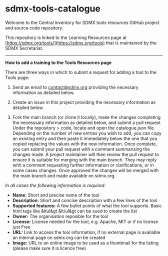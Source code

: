 # sdmx-tools-catalogue
Welcome to the Central inventory for SDMX tools resources GitHub project and source code repository.

This repository is linked to the Learning Resources page at [https://sdmx.org/tools/](https://sdmx.org/tools) that is maintained by the SDMX Secretariat.

------------------------------------------

**How to add a training to the Tools Resources page**

There are three ways in which to submit a request for adding a tool to the Tools page:

1. Send an email to contact@sdmx.org providing the necessary information as detailed below.

2. Create an issue in this project providing the necessary information as detailed below.
   
3. Fork the main branch (or clone it locally), make the changes completing the necesssary information as detailed below, and submit a pull request
Under the repository > code, locate and open the catalogue.json file. Depending on the number of new entries you wish to add, you can copy an existing entry and then paste it immediately below the one that you copied replacing the values with the new information. Once complete, you can submit your pull request with a comment summarising the changes made. A project maintainer will then review the pull request to ensure it is suitable for merging with the main branch. They may reply with a comment requesting further information or clarifications, or in some cases changes. Once approved the changes will be merged with the main branch and made available on sdmx.org.

*In all cases the following information is required:*

- **Name:** Short and precise name of the tool
- **Description:** Short and concise description with a few lines of the tool
- **Supported features:** A few bullet points of what the tool supports. Basic html tags like &ltul&gt &lt/ul&gt can be sued to create the list
- **Owner:** The organisation reposible for the tool
- **License:** License needed for the tool, e.g. Apache, MIT or if no license just Free
- **URL:** Link to access the tool information, if no external page is available an internal page on sdmx.org can be created
- **Image:** URL to an online image to be used as a thumbnail for the listing (please make sure it is licence free)
